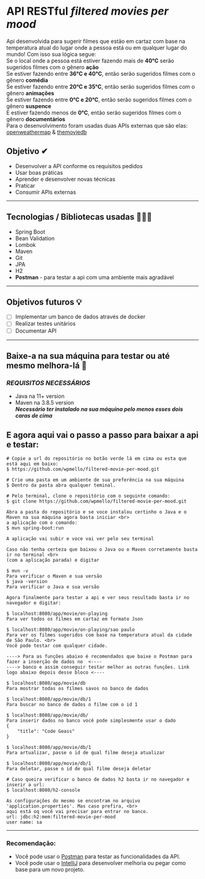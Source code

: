 # API RESTful _filtered movies per mood_
Api desenvolvida para sugerir filmes que estão em cartaz com base na temperatura atual do lugar onde a pessoa está ou em qualquer lugar do mundo! Com isso sua lógica segue: <br>
Se o local onde a pessoa está estiver fazendo mais de **40°C** serão sugeridos filmes com o gênero **ação** <br>
Se estiver fazendo entre **36°C e 40°C**, então serão sugeridos filmes com o gênero **comédia** <br>
Se estiver fazendo entre **20°C e 35°C**, então serão sugeridos filmes com o gênero **animações** <br>
Se estiver fazendo entre **0°C e 20°C**, então serão sugeridos filmes com o gênero **suspence** <br>
E estiver fazendo menos de **0°C**, então serão sugeridos filmes com o gênero **documentários** <br>
Para o desenvolvimento foram usadas duas APIs externas que são elas: [openweathermap](https://openweathermap.org/) & [themoviedb](https://www.themoviedb.org/)
## Objetivo ✔
- Desenvolver a API conforme os requisitos pedidos
- Usar boas práticas
- Aprender e desenvolver novas técnicas
- Praticar
- Consumir APIs externas
---
## Tecnologias / Bibliotecas usadas 👨🏿‍💻
- Spring Boot
- Bean Validation
- Lombok
- Maven
- Git
- JPA
- H2
- **Postman** - para testar a api com uma ambiente mais agradável 
---
## Objetivos futuros 💡
- [ ] Implementar um banco de dados através de docker
- [ ] Realizar testes unitários
- [ ] Documentar API
---
## Baixe-a na sua máquina para testar ou até mesmo melhora-lá 🤝
### **_REQUISITOS NECESSÁRIOS_**
- Java na 11+ version
- Maven na 3.8.5 version <br>
**_Necessário ter instalado na sua máquina pelo menos esses dois caras de cima_**
## E agora aqui vai o passo a passo para baixar a api e testar:

```
# Copie a url do repositório no botão verde lá em cima ou esta que está aqui em baixo:
$ https://github.com/wpmello/filtered-movie-per-mood.git

# Crie uma pasta em um ambiente de sua preferência na sua máquina
$ Dentro da pasta abra qualquer teminal.

# Pelo terminal, clone o repositório com o seguinte comando:
$ git clone https://github.com/wpmello/filtered-movie-per-mood.git

Abra a pasta do repositório e se voce instalou certinho o Java e o Maven na sua máquina agora basta iniciar <br>
a aplicação com o comando:
$ mvn spring-boot:run

A aplicação vai subir e voce vai ver pelo seu terminal

Caso não tenha certeza que baixou o Java ou o Maven corretamente basta ir no terminal <br>
(com a aplicação parada) e digitar

$ mvn -v
Para verificar o Maven e sua versão
$ java -version
Para verificar o Java e sua versão

Agora finalmente para testar a api e ver seus resultado basta ir no navegador e digitar:

$ localhost:8080/app/movie/on-playing
Para ver todos os filmes em cartaz em formato Json

$ localhost:8080/app/movie/on-playing/sao paulo
Para ver os filmes sugeridos com base na temperatura atual da cidade de São Paulo. <br>
Você pode testar com qualquer cidade.

----> Para as funções abaixo é recomendados que baixe o Postman para fazer a inserção de dados no  <----
----> banco e assim conseguir testar melhor as outras funções. Link logo abaixo depois desse bloco <----

$ localhost:8080/app/movie/db
Para mostrar todas os filmes savos no banco de dados

$ localhost:8080/app/movie/db/1
Para buscar no banco de dados o filme com o id 1

$ localhost:8080/app/movie/db/
Para inserir dados no banco você pode simplesmente usar o dado 
{
    "title": "Code Geass"
}

$ localhost:8080/app/movie/db/1
Para artualizar, passe o id de qual filme deseja atualizar

$ localhost:8080/app/movie/db/1
Para deletar, passe o id de qual filme deseja deletar

# Caso queira verificar o banco de dados h2 basta ir no navegador e inserir a url:
$ localhost:8080/h2-console

As configurações do mesmo se encontram no arquivo 'application.properties'. Mas caso prefira, <br>
aqui está oq você vai precisar para entrar no banco.
url: jdbc:h2:mem:filtered-movie-per-mood
user name: sa
```
---
### Recomendação:
- Você pode usar o [Postman](https://www.postman.com/downloads/) para testar as funcionalidades da API.
- Você pode usar o [IntelliJ](https://www.jetbrains.com/pt-br/idea/download/#section=windows) para desenvolver melhoria ou pegar como base para um novo projeto.